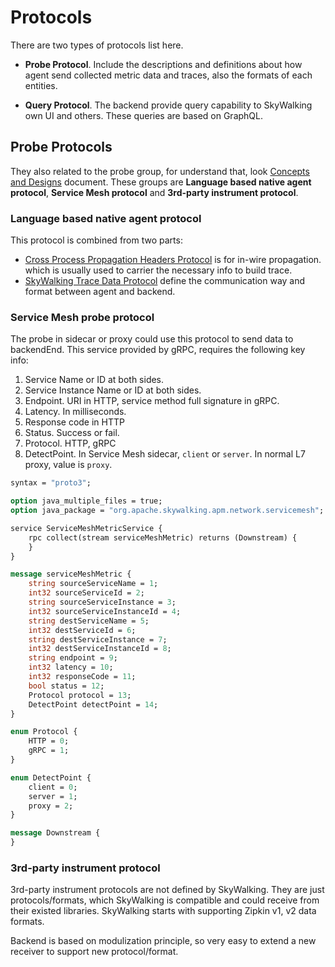 # Protocols
There are two types of protocols list here. 

- **Probe Protocol**. Include the descriptions and definitions about how agent send collected metric data and traces, also the formats of each entities.

- **Query Protocol**. The backend provide query capability to SkyWalking own UI and others. These queries are based on GraphQL.

## Probe Protocols
They also related to the probe group, for understand that, look [Concepts and Designs](../concepts-and-designs/README.md) document.
These groups are **Language based native agent protocol**, **Service Mesh protocol** and **3rd-party instrument protocol**.  


### Language based native agent protocol
This protocol is combined from two parts:
* [Cross Process Propagation Headers Protocol](Skywalking-Cross-Process-Propagation-Headers-Protocol-v1.md) is for in-wire propagation.
which is usually used to carrier the necessary info to build trace.
* [SkyWalking Trace Data Protocol](Trace-Data-Protocol.md) define the communication way and format between agent and backend.


### Service Mesh probe protocol
The probe in sidecar or proxy could use this protocol to send data to backendEnd. This service provided by gRPC, requires 
the following key info:

1. Service Name or ID at both sides.
1. Service Instance Name or ID at both sides.
1. Endpoint. URI in HTTP, service method full signature in gRPC.
1. Latency. In milliseconds.
1. Response code in HTTP
1. Status. Success or fail.
1. Protocol. HTTP, gRPC
1. DetectPoint. In Service Mesh sidecar, `client` or `server`. In normal L7 proxy, value is `proxy`.

```proto
syntax = "proto3";

option java_multiple_files = true;
option java_package = "org.apache.skywalking.apm.network.servicemesh";

service ServiceMeshMetricService {
    rpc collect(stream serviceMeshMetric) returns (Downstream) {
    }
}

message serviceMeshMetric {
    string sourceServiceName = 1;
    int32 sourceServiceId = 2;
    string sourceServiceInstance = 3;
    int32 sourceServiceInstanceId = 4;
    string destServiceName = 5;
    int32 destServiceId = 6;
    string destServiceInstance = 7;
    int32 destServiceInstanceId = 8;
    string endpoint = 9;
    int32 latency = 10;
    int32 responseCode = 11;
    bool status = 12;
    Protocol protocol = 13;
    DetectPoint detectPoint = 14;
}

enum Protocol {
    HTTP = 0;
    gRPC = 1;
}

enum DetectPoint {
    client = 0;
    server = 1;
    proxy = 2;
}

message Downstream {
}

```

### 3rd-party instrument protocol
3rd-party instrument protocols are not defined by SkyWalking. They are just protocols/formats, which SkyWalking is compatible and
could receive from their existed libraries. SkyWalking starts with supporting Zipkin v1, v2 data formats.

Backend is based on modulization principle, so very easy to extend a new receiver to support new protocol/format.